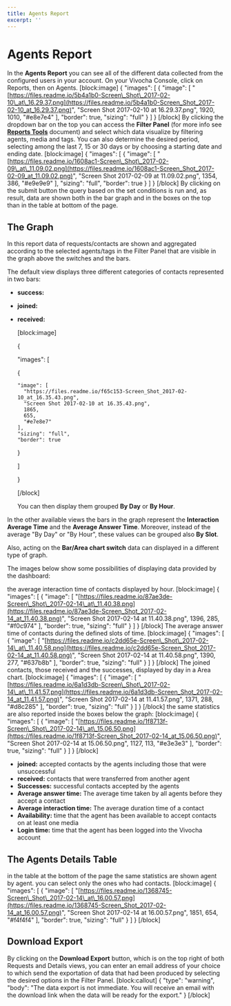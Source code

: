 ```yaml
---
title: Agents Report
excerpt: ''
---
```


# Agents Report

In the **Agents Report** you can see all of the different data collected from the configured users in your account. On your Vivocha Console, click on Reports, then on Agents. \[block:image\] { "images": \[ { "image": \[ "[https://files.readme.io/5b4a1b0-Screen\_Shot\_2017-02-10\_at\_16.29.37.png](https://files.readme.io/5b4a1b0-Screen_Shot_2017-02-10_at_16.29.37.png)", "Screen Shot 2017-02-10 at 16.29.37.png", 1920, 1010, "\#e8e7e4" \], "border": true, "sizing": "full" } \] } \[/block\] By clicking the dropdown bar on the top you can access the **Filter Panel** \(for more info see [**Reports Tools**](doc:reports-tools-page#section-filter-panel) document\) and select which data visualize by filtering agents, media and tags. You can also determine the desired period, selecting among the last 7, 15 or 30 days or by choosing a starting date and ending date. \[block:image\] { "images": \[ { "image": \[ "[https://files.readme.io/1608ac1-Screen\_Shot\_2017-02-09\_at\_11.09.02.png](https://files.readme.io/1608ac1-Screen_Shot_2017-02-09_at_11.09.02.png)", "Screen Shot 2017-02-09 at 11.09.02.png", 1354, 386, "\#e9e9e9" \], "sizing": "full", "border": true } \] } \[/block\] By clicking on the submit button the query based on the set conditions is run and, as result, data are shown both in the bar graph and in the boxes on the top than in the table at bottom of the page.

## The Graph

In this report data of requests/contacts are shown and aggregated according to the selected agents/tags in the Filter Panel that are visible in the graph above the switches and the bars.

The default view displays three different categories of contacts represented in two bars:

* **success:**
* **joined:**
* **received:**

  \[block:image\]

  {

  "images": \[

    {

  ```text
  "image": [
    "https://files.readme.io/f65c153-Screen_Shot_2017-02-10_at_16.35.43.png",
    "Screen Shot 2017-02-10 at 16.35.43.png",
    1865,
    655,
    "#e7e8e7"
  ],
  "sizing": "full",
  "border": true
  ```

    }

  \]

  }

  \[/block\]

  You can then display them grouped **By Day** or **By Hour**.

In the other available views the bars in the graph represent the **Interaction Average Time** and the **Average Answer Time**. Moreover, instead of the average "By Day" or "By Hour", these values can be grouped also **By Slot**.

Also, acting on the **Bar/Area chart switch** data can displayed in a different type of graph.

The images below show some possibilities of displaying data provided by the dashboard:

the average interaction time of contacts displayed by hour. \[block:image\] { "images": \[ { "image": \[ "[https://files.readme.io/87ae3de-Screen\_Shot\_2017-02-14\_at\_11.40.38.png](https://files.readme.io/87ae3de-Screen_Shot_2017-02-14_at_11.40.38.png)", "Screen Shot 2017-02-14 at 11.40.38.png", 1396, 285, "\#f0c974" \], "border": true, "sizing": "full" } \] } \[/block\] The average answer time of contacts during the defined slots of time. \[block:image\] { "images": \[ { "image": \[ "[https://files.readme.io/c2dd65e-Screen\_Shot\_2017-02-14\_at\_11.40.58.png](https://files.readme.io/c2dd65e-Screen_Shot_2017-02-14_at_11.40.58.png)", "Screen Shot 2017-02-14 at 11.40.58.png", 1390, 277, "\#637b8b" \], "border": true, "sizing": "full" } \] } \[/block\] The joined contacts, those received and the successes, displayed by day in a Area chart. \[block:image\] { "images": \[ { "image": \[ "[https://files.readme.io/6a1d3db-Screen\_Shot\_2017-02-14\_at\_11.41.57.png](https://files.readme.io/6a1d3db-Screen_Shot_2017-02-14_at_11.41.57.png)", "Screen Shot 2017-02-14 at 11.41.57.png", 1371, 288, "\#d8c285" \], "border": true, "sizing": "full" } \] } \[/block\] the same statistics are also reported inside the boxes below the graph: \[block:image\] { "images": \[ { "image": \[ "[https://files.readme.io/1f8713f-Screen\_Shot\_2017-02-14\_at\_15.06.50.png](https://files.readme.io/1f8713f-Screen_Shot_2017-02-14_at_15.06.50.png)", "Screen Shot 2017-02-14 at 15.06.50.png", 1127, 113, "\#e3e3e3" \], "border": true, "sizing": "full" } \] } \[/block\]

* **joined:** accepted contacts by the agents including those that were unsuccessful
* **received:** contacts that were transferred from another agent
* **Successes:** successful contacts accepted by the agents
* **Average answer time:**  The average time taken by all agents before they accept a contact
* **Average interaction time:** The average duration time of a contact
* **Availability:** time that the agent has been available to accept contacts on at least one media
* **Login time:** time that the agent has been logged into the Vivocha account

## The Agents Details Table

in the table at the bottom of the page the same statistics are shown agent by agent. you can select only the ones who had contacts. \[block:image\] { "images": \[ { "image": \[ "[https://files.readme.io/1368745-Screen\_Shot\_2017-02-14\_at\_16.00.57.png](https://files.readme.io/1368745-Screen_Shot_2017-02-14_at_16.00.57.png)", "Screen Shot 2017-02-14 at 16.00.57.png", 1851, 654, "\#f4f4f4" \], "border": true, "sizing": "full" } \] } \[/block\]

## Download Export

By clicking on the **Download Export** button, which is on the top right of both Requests and Details views, you can enter an email address of your choice to which send the exportation of data that had been produced by selecting the desired options in the Filter Panel. \[block:callout\] { "type": "warning", "body": "The data export is not immediate. You will receive an email with the download link when the data will be ready for the export." } \[/block\]

